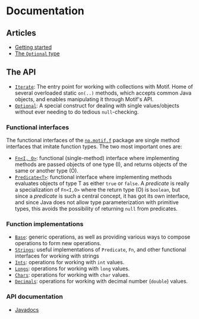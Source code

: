 Documentation
=====================

## Articles

- [Getting started](getting-started.html)
- [The `Optional` type](optional.html)



## The API

- [`Iterate`][Iterate]: The entry point for working with collections with Motif. Home of
  several overloaded static `on(..)` methods, which accepts common Java objects, and enables
  manipulating it through Motif's API.
- [`Optional`](optional.html): A special construct for dealing with single values/objects
  without ever needing to do tedious `null`-checking.
  

### Functional interfaces

The functional interfaces of the [`no.motif.f`][functions] package are single method
interfaces that imitate function types. The two most important ones are:

- [`Fn<I, O>`][Fn]: functional (single-method) interface where implementing methods are passed objects
  of one type (I), and returns objects of the same or another type (O).
- [`Predicate<T>`][Predicate]: functional interface where implementing methods evaluates
  objects of type T as either `true` or `false`. A _predicate_ is really
  a specialization of `Fn<I,O>` where the return type (O) is `boolean`, but since a _predicate_
  is such a central concept, it has got its own interface, and since Java does not allow
  type parameterization with primitive types, this avoids the possibility of returning `null`
  from predicates.


### Function implementations

- [`Base`][Base]: generic operations, as well as providing various ways to compose operations
  to form new operations.
- [`Strings`][Strings]: useful implementations of `Predicate`, `Fn`, and other functional
  interfaces for working with strings
- [`Ints`][Ints]: operations for working with `int` values.
- [`Longs`][Longs]: operations for working with `long` values.
- [`Chars`][Chars]: operations for working with `char` values.
- [`Decimals`][Decimals]: operations for working with decimal number (`double`) values.


### API documentation

- [Javadocs](apidocs/index.html)






[Iterable]: http://docs.oracle.com/javase/7/docs/api/index.html?java/lang/Iterable.html "Iterable API (Oracle)"
[Elements]: apidocs/no/motif/types/Elements.html "Elements API"
[Filterable]: apidocs/no/motif/types/Filterable.html "Filterable API"
[Mappable]: apidocs/no/motif/types/Mappable.html "Mappable API"
[PreparedIterable]: apidocs/no/motif/iter/PreparedIterable.html "PreparedIterable class"
[CollectingIterable]: apidocs/no/motif/iter/CollectingIterable.html "CollectingIterable class"
[Iterate]: apidocs/no/motif/Iterate.html "Iterate class"
[Strings]: apidocs/no/motif/Strings.html "String functions"
[Longs]: apidocs/no/motif/Longs.html "Long functions"
[Ints]: apidocs/no/motif/Ints.html "Integer functions"
[Decimals]: apidocs/no/motif/Decimals.html "Decimal number functions"
[Chars]: apidocs/no/motif/Chars.html "Character functions"
[Base]: apidocs/no/motif/Base.html "Generic base functions"
[Predicate]: apidocs/no/motif/f/Predicate.html "Predicate functional interface"
[Fn]: apidocs/no/motif/f/Fn.html "Fn functional interface"
[contains]: apidocs/no/motif/Strings.html#contains(java.lang.CharSequence) "contains predicate"
[functions]: apidocs/no/motif/f/package-summary.html "Functional interfaces package - no.motif.f"
[gt]: apidocs/no/motif/Base.html#greaterThan(T) "> value Predicate"
[where]: apidocs/no/motif/Base.html#where%28no.motif.f.Fn,%20no.motif.f.Predicate%29 "The where compositional predicate"
